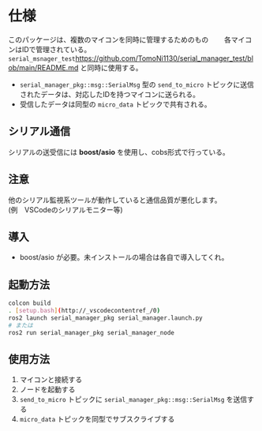 # 仕様

このパッケージは、複数のマイコンを同時に管理するためのもの　　
各マイコンはIDで管理されている。  
`serial_msnager_test`https://github.com/TomoNi1130/serial_manager_test/blob/main/README.md と同時に使用する。

- `serial_manager_pkg::msg::SerialMsg` 型の `send_to_micro` トピックに送信されたデータは、対応したIDを持つマイコンに送られる。
- 受信したデータは同型の `micro_data` トピックで共有される。

## シリアル通信

シリアルの送受信には **boost/asio** を使用し、cobs形式で行っている。

## 注意

他のシリアル監視系ツールが動作していると通信品質が悪化します。  
(例　VSCodeのシリアルモニター等)

## 導入

- boost/asio が必要。未インストールの場合は各自で導入してくれ。

## 起動方法

```sh
colcon build
. [setup.bash](http://_vscodecontentref_/0)
ros2 launch serial_manager_pkg serial_manager.launch.py
# または
ros2 run serial_manager_pkg serial_manager_node
```

## 使用方法

1. マイコンと接続する
2. ノードを起動する
3. `send_to_micro` トピックに `serial_manager_pkg::msg::SerialMsg` を送信する
4. `micro_data` トピックを同型でサブスクライブする